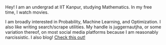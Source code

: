 Hey!
I am an undergrad at IIT Kanpur, studying Mathematics. In my free time, I watch movies.

I am broadly interested in Probability, Machine Learning, and Optimization. I also like writing search/scrape utilities. 
My handle is juggernautjha, or some variation thereof, on most social media platforms because I am reasonably narcissistic. 
I also blog! [Check this out!](https://juggernautjha.gitlab.io/c17e)

<!---
juggernautjha/juggernautjha is a ✨ special ✨ repository because its `README.md` (this file) appears on your GitHub profile.
You can click the Preview link to take a look at your changes.
--->

